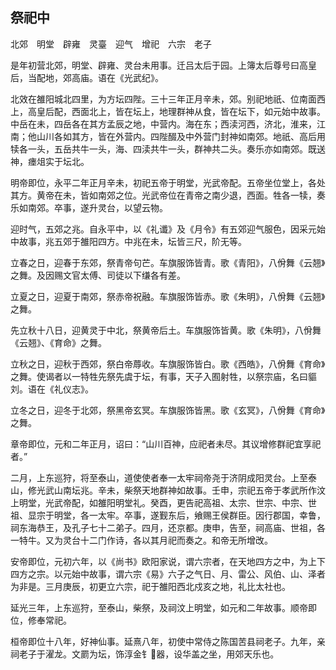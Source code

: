 ## 祭祀中


北郊　明堂　辟雍　灵臺　迎气　增祀　六宗　老子

是年初营北郊，明堂、辟雍、灵台未用事。迁吕太后于园。上簿太后尊号曰高皇后，当配地，郊高庙。语在《光武纪》。

北效在雒阳城北四里，为方坛四陛。三十三年正月辛未，郊。别祀地祇、位南面西上，高皇后配，西面北上，皆在坛上，地理群神从食，皆在坛下，如元始中故事。中岳在未，四岳各在其方孟辰之地，中营内。海在东；西渎河西，济北，淮来，江南；他山川各如其方，皆在外营内。四陛醊及中外营门封神如南郊。地祇、高后用犊各一头，五岳共牛一头，海、四渎共牛一头，群神共二头。奏乐亦如南郊。既送神，瘗俎实于坛北。

明帝即位，永平二年正月辛未，初祀五帝于明堂，光武帝配。五帝坐位堂上，各处其方。黄帝在未，皆如南郊之位。光武帝位在青帝之南少退，西面。牲各一犊，奏乐如南郊。卒事，遂升灵台，以望云物。

迎时气，五郊之兆。自永平中，以《礼谶》及《月令》有五郊迎气服色，因采元始中故事，兆五郊于雒阳四方。中兆在未，坛皆三尺，阶无等。

立春之日，迎春于东郊，祭青帝句芒。车旗服饰皆青。歌《青阳》，八佾舞《云翘》之舞。及因赐文官太傅、司徒以下缣各有差。

立夏之日，迎夏于南郊，祭赤帝祝融。车旗服饰皆赤。歌《朱明》，八佾舞《云翘》之舞。

先立秋十八日，迎黄灵于中北，祭黄帝后土。车旗服饰皆黄。歌《朱明》，八佾舞《云翘》、《育命》之舞。

立秋之日，迎秋于西郊，祭白帝蓐收。车旗服饰皆白。歌《西皓》，八佾舞《育命》之舞。使谒者以一特牲先祭先虞于坛，有事，天子入囿射牲，以祭宗庙，名曰貙刘。语在《礼仪志》。

立冬之日，迎冬于北郊，祭黑帝玄冥。车旗服饰皆黑。歌《玄冥》，八佾舞《育命》之舞。

章帝即位，元和二年正月，诏曰：“山川百神，应祀者未尽。其议增修群祀宜享祀者。”

二月，上东巡狩，将至泰山，道使使者奉一太牢祠帝尧于济阴成阳灵台。上至泰山，修光武山南坛兆。辛未，柴祭天地群神如故事。壬申，宗祀五帝于孝武所作汶上明堂，光武帝配，如雒阳明堂礼。癸酉，更告祀高祖、太宗、世宗、中宗、世祖、显宗于明堂，各一太牢。卒事，遂觐东后，飨赐王侯群臣。因行郡国，幸鲁，祠东海恭王，及孔子七十二弟子。四月，还京都。庚申，告至，祠高庙、世祖，各一特牛。又为灵台十二门作诗，各以其月祀而奏之。和帝无所增改。

安帝即位，元初六年，以《尚书》欧阳家说，谓六宗者，在天地四方之中，为上下四方之宗。以元始中故事，谓六宗《易》六子之气日、月、雷公、风伯、山、泽者为非是。三月庚辰，初更立六宗，祀于雒阳西北戍亥之地，礼比太社也。

延光三年，上东巡狩，至泰山，柴祭，及祠汶上明堂，如元和二年故事。顺帝即位，修奉常祀。

桓帝即位十八年，好神仙事。延熹八年，初使中常侍之陈国苦县祠老子。九年，亲祠老子于濯龙。文罽为坛，饰淳金钅器，设华盖之坐，用郊天乐也。

